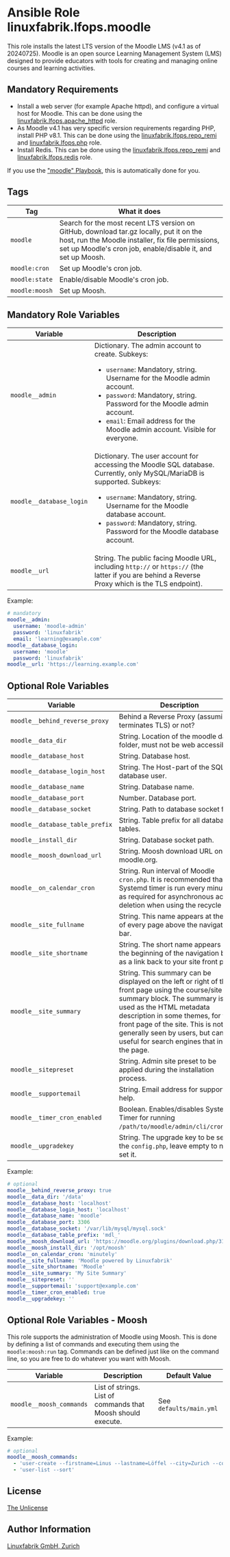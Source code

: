 # Ansible Role linuxfabrik.lfops.moodle

This role installs the latest LTS version of the Moodle LMS (v4.1 as of 20240725). Moodle is an open source Learning Management System (LMS) designed to provide educators with tools for creating and managing online courses and learning activities.


## Mandatory Requirements

* Install a web server (for example Apache httpd), and configure a virtual host for Moodle. This can be done using the [linuxfabrik.lfops.apache_httpd](https://github.com/Linuxfabrik/lfops/tree/main/roles/apache_httpd) role.
* As Moodle v4.1 has very specific version requirements regarding PHP, install PHP v8.1. This can be done using the [linuxfabrik.lfops.repo_remi](https://github.com/Linuxfabrik/lfops/tree/main/roles/repo_remi) and [linuxfabrik.lfops.php](https://github.com/Linuxfabrik/lfops/tree/main/roles/php) role.
* Install Redis. This can be done using the [linuxfabrik.lfops.repo_remi](https://github.com/Linuxfabrik/lfops/tree/main/roles/repo_remi) and [linuxfabrik.lfops.redis](https://github.com/Linuxfabrik/lfops/tree/main/roles/redis) role.

If you use the ["moodle" Playbook](https://github.com/Linuxfabrik/lfops/blob/main/playbooks/moodle.yml), this is automatically done for you.


## Tags

| Tag         | What it does                 |
| ---         | ------------                 |
| `moodle`      | Search for the most recent LTS version on GitHub, download tar.gz locally, put it on the host, run the Moodle installer, fix file permissions, set up Moodle's cron job, enable/disable it, and set up Moosh. |
| `moodle:cron` | Set up Moodle's cron job. |
| `moodle:state` | Enable/disable Moodle's cron job. |
| `moodle:moosh` | Set up Moosh. |


## Mandatory Role Variables

| Variable | Description |
| -------- | ----------- |
| `moodle__admin` | Dictionary. The admin account to create. Subkeys: <ul><li>`username`: Mandatory, string. Username for the Moodle admin account.</li><li>`password`: Mandatory, string. Password for the Moodle admin account.</li><li>`email`: Email address for the Moodle admin account. Visible for everyone.</li></ul> |
| `moodle__database_login` | Dictionary. The user account for accessing the Moodle SQL database. Currently, only MySQL/MariaDB is supported.  Subkeys: <ul><li>`username`: Mandatory, string. Username for the Moodle database account.</li><li>`password`: Mandatory, string. Password for the Moodle database account.</li></ul> |
| `moodle__url` | String. The public facing Moodle URL, including `http://` or `https://` (the latter if you are behind a Reverse Proxy which is the TLS endpoint). |

Example:
```yaml
# mandatory
moodle__admin:
  username: 'moodle-admin'
  password: 'linuxfabrik'
  email: 'learning@example.com'
moodle__database_login:
  username: 'moodle'
  password: 'linuxfabrik'
moodle__url: 'https://learning.example.com'
```


## Optional Role Variables

| Variable | Description | Default Value |
| -------- | ----------- | ------------- |
| `moodle__behind_reverse_proxy` | Behind a Reverse Proxy (assuming it terminates TLS) or not? | `true` |
| `moodle__data_dir` | String. Location of the moodle data folder, must not be web accessible. | `'/data'` |
| `moodle__database_host` | String. Database host. | `'localhost'` |
| `moodle__database_login_host` | String. The Host-part of the SQL database user. | `localhost` |
| `moodle__database_name` | String. Database name. | `'moodle'` |
| `moodle__database_port` | Number. Database port. | `3306` |
| `moodle__database_socket` | String. Path to database socket file. | `'/var/lib/mysql/mysql.sock'` |
| `moodle__database_table_prefix` | String. Table prefix for all database tables. | `'mdl_'` |
| `moodle__install_dir` | String. Database socket path. | `'/var/www/html/moodle'` |
| `moodle__moosh_download_url` | String. Moosh download URL on moodle.org. | `'https://moodle.org/plugins/download.php/31885/moosh_moodle44_2024050100.zip'` |
| `moodle__on_calendar_cron`| String. Run interval of Moodle `cron.php`. It is recommended that the Systemd timer is run every minute, as required for asynchronous activity deletion when using the recycle bin. | `'minutely'` |
| `moodle__site_fullname` | String. This name appears at the top of every page above the navigation bar. | `'Moodle powered by Linuxfabrik'` |
| `moodle__site_shortname` | String. The short name appears at the beginning of the navigation bar as a link back to your site front page. | `'Moodle'` |
| `moodle__site_summary` | String. This summary can be displayed on the left or right of the front page using the course/site summary block. The summary is also used as the HTML metadata description in some themes, for the front page of the site. This is not generally seen by users, but can be useful for search engines that index the page. | `''` |
| `moodle__sitepreset` | String. Admin site preset to be applied during the installation process. | `''` |
| `moodle__supportemail` | String. Email address for support and help. | `''` |
| `moodle__timer_cron_enabled` | Boolean. Enables/disables Systemd-Timer for running `/path/to/moodle/admin/cli/cron.php`. | `true` |
| `moodle__upgradekey` | String. The upgrade key to be set in the `config.php`, leave empty to not set it. | `''` |

Example:
```yaml
# optional
moodle__behind_reverse_proxy: true
moodle__data_dir: '/data'
moodle__database_host: 'localhost'
moodle__database_login_host: 'localhost'
moodle__database_name: 'moodle'
moodle__database_port: 3306
moodle__database_socket: '/var/lib/mysql/mysql.sock'
moodle__database_table_prefix: 'mdl_'
moodle__moosh_download_url: 'https://moodle.org/plugins/download.php/31885/moosh_moodle44_2024050100.zip'
moodle__moosh_install_dir: '/opt/moosh'
moodle__on_calendar_cron: 'minutely'
moodle__site_fullname: 'Moodle powered by Linuxfabrik'
moodle__site_shortname: 'Moodle'
moodle__site_summary: 'My Site Summary'
moodle__sitepreset: ''
moodle__supportemail: 'support@example.com'
moodle__timer_cron_enabled: true
moodle__upgradekey: ''
```


## Optional Role Variables - Moosh

This role supports the administration of Moodle using Moosh. This is done by defining a list of commands and executing them using the `moodle:moosh:run` tag. Commands can be defined just like on the command line, so you are free to do whatever you want with Moosh.

| Variable | Description | Default Value |
| -------- | ----------- | ------------- |
| `moodle__moosh_commands` | List of strings. List of commands that Moosh should execute. | See `defaults/main.yml` |

Example:
```yaml
# optional
moodle__moosh_commands:
  - 'user-create --firstname=Linus --lastname=Löffel --city=Zurich --country=Switzerland linus'
  - 'user-list --sort'
```


## License

[The Unlicense](https://unlicense.org/)


## Author Information

[Linuxfabrik GmbH, Zurich](https://www.linuxfabrik.ch)
